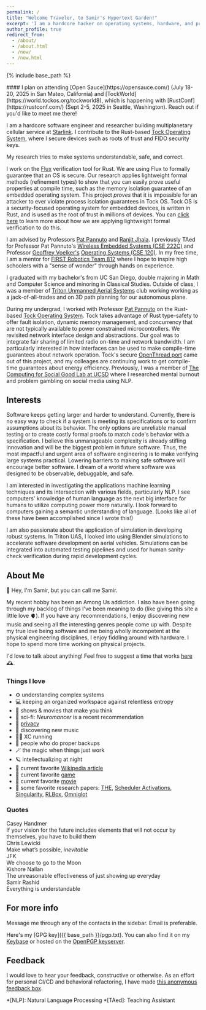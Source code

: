 ```yaml
---
permalink: /
title: "Welcome Traveler, to Samir's Hypertext Garden!"
excerpt: 'I am a hardcore hacker on operating systems, hardware, and programming languages. Come visit my digital garden to see what I am growing.'
author_profile: true
redirect_from:
  - /about/
  - /about.html
  - /now/
  - /now.html
---
```

{% include base_path %}

<div class="notice notice--announcement" markdown="1">
#### I plan on attending [Open Sauce](https://opensauce.com/) (July 18-20, 2025 in San Mateo, California) and [TockWorld](https://world.tockos.org/tockworld8), which is happening with [RustConf](https://rustconf.com/) (Sept 2-5, 2025 in Seattle, Washington). Reach out if you'd like to meet me there!
</div>

I am a hardcore software engineer and researcher building multiplanetary cellular service at [Starlink](https://starlink.com/).
I contribute to the Rust-based [Tock Operating System](https://tockos.org/), where I secure devices such as roots of trust and FIDO security keys.

My research tries to make systems understandable, safe, and correct. 

I work on the [Flux](https://github.com/flux-rs/flux) verification tool for Rust. We are using Flux to formally guarantee that an OS is secure. Our research applies lightweight formal methods (refinement types) to show that you can easily prove useful properties at compile time, such as the memory isolation guarantee of an embedded operating system. This project *proves* that it is impossible for an attacker to ever violate process isolation guarantees in Tock OS. Tock OS is a security-focused operating system for embedded devices, is written in Rust, and is used as the root of trust in millions of devices. You can [click here](https://godsped.com/safe-firmware/) to learn more about how we are applying lightweight formal verification to do this.

I am advised by Professors [Pat Pannuto](https://patpannuto.com/) and [Ranjit Jhala](https://ranjitjhala.github.io/). I previously TAed for Professor Pat Pannuto's [Wireless Embedded Systems (CSE 222C)](https://cseweb.ucsd.edu/classes/wi25/cse222C-a/index.html) and Professor [Geoffrey Voelker's](https://cseweb.ucsd.edu/~voelker/) [Operating Systems (CSE 120)](https://cseweb.ucsd.edu/classes/fa24/cse120-a/).
In my free time, I am a mentor for [FIRST Robotics Team 812](https://www.themidnightmechanics.com/) where I hope to inspire high schoolers with a "sense of wonder" through hands on experience.

I graduated with my bachelor's from UC San Diego, double majoring in Math and Computer Science and minoring in Classical Studies. Outside of class, I was a member of [Triton Unmanned Aerial Systems](https://tritonuas.com/) club working working as a jack-of-all-trades and on 3D path planning for our autonomous plane. 

During my undergrad, I worked with Professor [Pat Pannuto](https://patpannuto.com/) on the Rust-based [Tock Operating System](https://tockos.org/). Tock takes advantage of Rust type-safety to offer fault isolation, dynamic memory management, and concurrency that are not typically available to power constrained microcontrollers. We revisited network interface design and abstractions. Our goal was to integrate fair sharing of limited radio on-time and network bandwidth. I am particularly interested in how interfaces can be used to make compile-time guarantees about network operation. Tock's secure [OpenThread port](https://book.tockos.org/course/thread-net/overview) came out of this project, and my colleages are continuing work to get compile-time guarantees about energy efficiency. Previously, I was a member of [The Computing for Social Good Lab at UCSD](https://melsherief.eng.ucsd.edu/research) where I researched mental burnout and problem gambling on social media using NLP.

<!-- I am actively interested in new positions at this time. I am interested in work where I can work on formal verification and/or systems software (Operating Systems, Low-Level, or Performance) and prefer to be able to open source my work. Please check my [resume](https://godsped.com/cv) for links to my past experiences. -->
<!-- update alongside hire.md -->

## Interests

Software keeps getting larger and harder to understand. Currently, there is no easy way to check if a system is meeting its specifications or to confirm assumptions about its behavior. The only options are unreliable manual testing or to create costly formal proofs to match code's behavior with a specification. I believe this unmanageable complexity is already stifling innovation and will be the biggest problem in future software. Thus, the most impactful and urgent area of software engineering is to make verifying large systems practical. Lowering barriers to making safe software will encourage better software. I dream of a world where software was designed to be observable, debuggable, and safe.

I am interested in investigating the applications machine learning techniques and its intersection with various fields, particularly NLP. I see computers' knowledge of human language as the next big interface for humans to utilize computing power more naturally. I look forward to computers gaining a semantic understanding of language. (Looks like all of these have been accomplished since I wrote this!)

I am also passionate about the application of simulation in developing robust systems. In Triton UAS, I looked into using Blender simulations to accelerate software development on aerial vehicles. Simulations can be integrated into automated testing pipelines and used for human sanity-check verification during rapid development cycles.

## About Me

👋 Hey, I'm Samir, but you can call me Samir.

My recent hobby has been an Among Us addiction. I also have been going through my backlog of things I've been meaning to do (like giving this site a little love 🫀). If you have any recommendations, I enjoy discovering new music and seeing all the interesting genres people come up with. Despite my true love being software and me being wholly incompetent at the physical engineering disciplines, I enjoy fiddling around with hardware. I hope to spend more time working on physical projects.

I'd love to talk about anything! Feel free to suggest a time that works [here](https://calendly.com/samir0/30min) 🕰.

### Things I love

- ⚙ understanding complex systems
- 💻 keeping an organized workspace against relentless entropy
- 🤔 shows & movies that make you think
- 📕 sci-fi: *Neuromancer* is a recent recommendation
- 👀 [privacy](https://xkcd.com/1553/)
- 🎵 discovering new music
- 🏃‍♂️ XC running
- 💾 people who do proper backups
- 🪄 the magic when things just work
- 🪐 intellectualizing at night
- 📰 current favorite [Wikipedia article](https://en.wikipedia.org/wiki/Corrupted_Blood_incident)
- 🦍 current favorite [game](https://store.steampowered.com/app/1533390/Gorilla_Tag/)
- 🐳 current favorite [movie](https://www.themoviedb.org/movie/555604-guillermo-del-toro-s-pinocchio)
- 📜 some favorite research papers: [THE](https://dl.acm.org/doi/pdf/10.1145/363095.363143), [Scheduler Activations](https://dl.acm.org/doi/pdf/10.1145/146941.146944), [Singularity](https://courses.cs.washington.edu/courses/cse551/15sp/papers/singularity-osr07.pdf), [RLBox](https://www.usenix.org/system/files/sec20-narayan.pdf), [Omniglot](https://patpannuto.com/pubs/schuermann2025omniglot.pdf)

### Quotes

<div class="commentary-author">Casey Handmer</div>
<div class="commentary-body">
If your vision for the future
includes elements that will not occur
by themselves, you have to build them
</div>

<div class="commentary-author">Chris Lewicki</div>
<div class="commentary-body">
Make what’s possible, <em>inevitable</em>
</div>

<div class="commentary-author">JFK</div>
<div class="commentary-body">
We choose to go to the Moon
</div>

<div class="commentary-author">Kishore Nallan</div>
<div class="commentary-body">
The unreasonable effectiveness of just showing up everyday
</div>

<div class="commentary-author">Samir Rashid</div>
<div class="commentary-body">
Everything is understandable
</div>


## For more info

Message me through any of the contacts in the sidebar. Email is preferable.

Here's my [GPG key]({{ base_path }}/pgp.txt).
You can also find it on my [Keybase](https://keybase.io/samirrashid) or hosted on the [OpenPGP keyserver](https://keys.openpgp.org/vks/v1/by-fingerprint/DE65F61B7AD669C839721530A81CA0CA8957AC94).

## Feedback

I would love to hear your feedback, constructive or otherwise. As an effort for personal CI/CD and behavioral refactoring, I have made [this anonymous feedback box](https://www.admonymous.co/samir).

*[NLP]: Natural Language Processing
*[TAed]: Teaching Assistant
